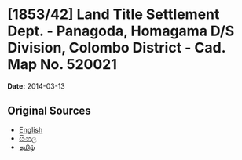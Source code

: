 # [1853/42] Land Title Settlement Dept. - Panagoda, Homagama D/S Division, Colombo District - Cad. Map No. 520021

**Date:** 2014-03-13

## Original Sources

- [English](https://documents.gov.lk/view/extra-gazettes/2014/3/1853-42_E.pdf)
- [සිංහල](https://documents.gov.lk/view/extra-gazettes/2014/3/1853-42_S.pdf)
- [தமிழ்](https://documents.gov.lk/view/extra-gazettes/2014/3/1853-42_T.pdf)
